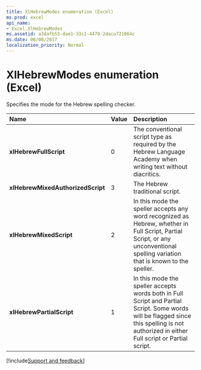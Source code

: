 ```yaml
---
title: XlHebrewModes enumeration (Excel)
ms.prod: excel
api_name:
- Excel.XlHebrewModes
ms.assetid: a3dafb53-dae1-33c2-4470-2daca721064c
ms.date: 06/08/2017
localization_priority: Normal
---
```



# XlHebrewModes enumeration (Excel)

Specifies the mode for the Hebrew spelling checker.



|Name|Value|Description|
|:-----|:-----|:-----|
| **xlHebrewFullScript**|0|The conventional script type as required by the Hebrew Language Academy when writing text without diacritics.|
| **xlHebrewMixedAuthorizedScript**|3|The Hebrew traditional script. |
| **xlHebrewMixedScript**|2|In this mode the speller accepts any word recognized as Hebrew, whether in Full Script, Partial Script, or any unconventional spelling variation that is known to the speller. |
| **xlHebrewPartialScript**|1|In this mode the speller accepts words both in Full Script and Partial Script. Some words will be flagged since this spelling is not authorized in either Full script or Partial script.|

[!include[Support and feedback](~/includes/feedback-boilerplate.md)]